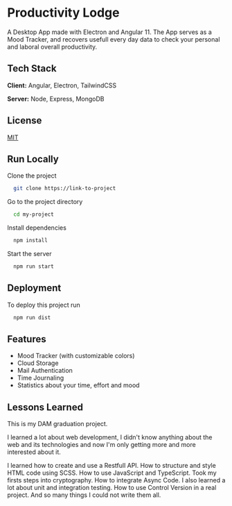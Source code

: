 
# Productivity Lodge

A Desktop App made with Electron and Angular 11. The App serves as a Mood Tracker,
and recovers usefull every day data to check your personal and laboral overall productivity.




## Tech Stack

**Client:** Angular, Electron, TailwindCSS

**Server:** Node, Express, MongoDB

  
## License

[MIT](https://choosealicense.com/licenses/mit/)

  
## Run Locally

Clone the project

```bash
  git clone https://link-to-project
```

Go to the project directory

```bash
  cd my-project
```

Install dependencies

```bash
  npm install
```

Start the server

```bash
  npm run start
```

  
## Deployment

To deploy this project run

```bash
  npm run dist
```

  
## Features

- Mood Tracker (with customizable colors)
- Cloud Storage
- Mail Authentication
- Time Journaling
- Statistics about your time, effort and mood



  
## Lessons Learned

This is my DAM graduation project.

I learned a lot about web development, I didn't know anything about the web and its technologies and now
I'm only getting more and more interested about it.

I learned how to create and use a Restfull API. How to structure and style HTML code using SCSS. How to use JavaScript and TypeScript.
Took my firsts steps into cryptography. How to integrate Async Code. I also learned a lot about unit and integration testing. How to use Control Version in a real project. And so many things I could not write them all.

  